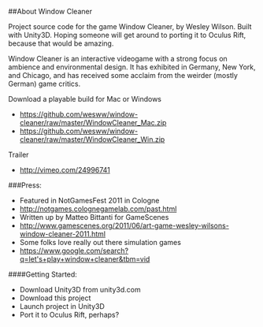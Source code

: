 ##About Window Cleaner

Project source code for the game Window Cleaner, by Wesley Wilson. Built with Unity3D. Hoping someone will get around to porting it to Oculus Rift, because that would be amazing.

Window Cleaner is an interactive videogame with a strong focus on ambience and environmental design. It has exhibited in Germany, New York, and Chicago, and has received some acclaim from the weirder (mostly German) game critics.

Download a playable build for Mac or Windows
   - https://github.com/wesww/window-cleaner/raw/master/WindowCleaner_Mac.zip
   - https://github.com/wesww/window-cleaner/raw/master/WindowCleaner_Win.zip

Trailer
   - http://vimeo.com/24996741

###Press:
   - Featured in NotGamesFest 2011 in Cologne
   - http://notgames.colognegamelab.com/past.html
   - Written up by Matteo Bittanti for GameScenes
   - http://www.gamescenes.org/2011/06/art-game-wesley-wilsons-window-cleaner-2011.html
   - Some folks love really out there simulation games
   - https://www.google.com/search?q=let's+play+window+cleaner&tbm=vid

####Getting Started:
   - Download Unity3D from unity3d.com
   - Download this project
   - Launch project in Unity3D
   - Port it to Oculus Rift, perhaps?
